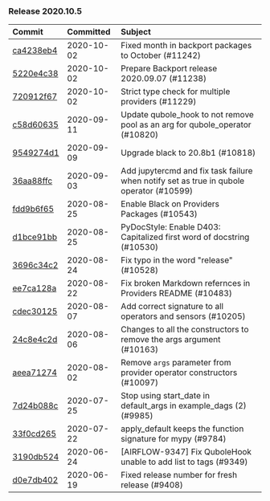 
### Release 2020.10.5

| Commit                                                                                         | Committed   | Subject                                                                                 |
|:-----------------------------------------------------------------------------------------------|:------------|:----------------------------------------------------------------------------------------|
| [ca4238eb4](https://github.com/apache/airflow/commit/ca4238eb4d9a2aef70eb641343f59ee706d27d13) | 2020-10-02  | Fixed month in backport packages to October (#11242)                                    |
| [5220e4c38](https://github.com/apache/airflow/commit/5220e4c3848a2d2c81c266ef939709df9ce581c5) | 2020-10-02  | Prepare Backport release 2020.09.07 (#11238)                                            |
| [720912f67](https://github.com/apache/airflow/commit/720912f67b3af0bdcbac64d6b8bf6d51c6247e26) | 2020-10-02  | Strict type check for multiple providers (#11229)                                       |
| [c58d60635](https://github.com/apache/airflow/commit/c58d60635dbab1a91f38e989f72f91645cb7eb62) | 2020-09-11  | Update qubole_hook to not remove pool as an arg for qubole_operator (#10820)            |
| [9549274d1](https://github.com/apache/airflow/commit/9549274d110f689a0bd709db829a4d69e274eed9) | 2020-09-09  | Upgrade black to 20.8b1 (#10818)                                                        |
| [36aa88ffc](https://github.com/apache/airflow/commit/36aa88ffc1e3feb5c6f4520871a4f6e3196c0804) | 2020-09-03  | Add jupytercmd and fix task failure when notify set as true in qubole operator (#10599) |
| [fdd9b6f65](https://github.com/apache/airflow/commit/fdd9b6f65b608c516b8a062b058972d9a45ec9e3) | 2020-08-25  | Enable Black on Providers Packages (#10543)                                             |
| [d1bce91bb](https://github.com/apache/airflow/commit/d1bce91bb21d5a468fa6a0207156c28fe1ca6513) | 2020-08-25  | PyDocStyle: Enable D403: Capitalized first word of docstring (#10530)                   |
| [3696c34c2](https://github.com/apache/airflow/commit/3696c34c28c6bc7b442deab999d9ecba24ed0e34) | 2020-08-24  | Fix typo in the word &#34;release&#34; (#10528)                                                 |
| [ee7ca128a](https://github.com/apache/airflow/commit/ee7ca128a17937313566f2badb6cc569c614db94) | 2020-08-22  | Fix broken Markdown refernces in Providers README (#10483)                              |
| [cdec30125](https://github.com/apache/airflow/commit/cdec3012542b45d23a05f62d69110944ba542e2a) | 2020-08-07  | Add correct signature to all operators and sensors (#10205)                             |
| [24c8e4c2d](https://github.com/apache/airflow/commit/24c8e4c2d6e359ecc2c7d6275dccc68de4a82832) | 2020-08-06  | Changes to all the constructors to remove the args argument (#10163)                    |
| [aeea71274](https://github.com/apache/airflow/commit/aeea71274d4527ff2351102e94aa38bda6099e7f) | 2020-08-02  | Remove `args` parameter from provider operator constructors (#10097)                    |
| [7d24b088c](https://github.com/apache/airflow/commit/7d24b088cd736cfa18f9214e4c9d6ce2d5865f3d) | 2020-07-25  | Stop using start_date in default_args in example_dags (2) (#9985)                       |
| [33f0cd265](https://github.com/apache/airflow/commit/33f0cd2657b2e77ea3477e0c93f13f1474be628e) | 2020-07-22  | apply_default keeps the function signature for mypy (#9784)                             |
| [3190db524](https://github.com/apache/airflow/commit/3190db52469f9d9a338231a9e8e7f333a6fbb638) | 2020-06-24  | [AIRFLOW-9347] Fix QuboleHook unable to add list to tags (#9349)                        |
| [d0e7db402](https://github.com/apache/airflow/commit/d0e7db4024806af35e3c9a2cae460fdeedd4d2ec) | 2020-06-19  | Fixed release number for fresh release (#9408)                                          |
